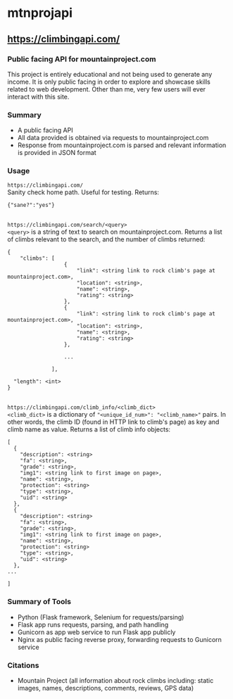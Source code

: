 # mtnprojapi
## https://climbingapi.com/
### Public facing API for mountainproject.com
This project is entirely educational and not being used to generate any income. It is only public facing in order to explore and showcase skills related to web development. Other than me, very few users will ever interact with this site.

### Summary
- A public facing API 
- All data provided is obtained via requests to mountainproject.com
- Response from mountainproject.com is parsed and relevant information is provided in JSON format

### Usage
`https://climbingapi.com/` \
Sanity check home path. Useful for testing. Returns:
```
{"sane?":"yes"}
```
\
`https://climbingapi.com/search/<query>` \
`<query>` is a string of text to search on mountainproject.com. Returns a list of climbs relevant to the search, and the number of climbs returned:
```
{
    "climbs": [
                  {
                      "link": <string link to rock climb's page at mountainproject.com>,
                      "location": <string>,
                      "name": <string>,
                      "rating": <string>
                  },
                  {
                      "link": <string link to rock climb's page at mountainproject.com>,
                      "location": <string>,
                      "name": <string>,
                      "rating": <string>
                  },

                  ...

              ],

  "length": <int>
}
```
\
`https://climbingapi.com/climb_info/<climb_dict>` \
`<climb_dict>` is a dictionary of `"<unique_id_num>": "<climb_name>"` pairs. In other words, the climb ID (found in HTTP link to climb's page) as key and climb name as value. Returns a list of climb info objects:
```
[
  {
    "description": <string>
    "fa": <string>,
    "grade": <string>,
    "img1": <string link to first image on page>,
    "name": <string>,
    "protection": <string>
    "type": <string>,
    "uid": <string>
  },
  {
    "description": <string>
    "fa": <string>,
    "grade": <string>,
    "img1": <string link to first image on page>,
    "name": <string>,
    "protection": <string>
    "type": <string>,
    "uid": <string>
  },
...

]
```
### Summary of Tools
- Python (Flask framework, Selenium for requests/parsing)
- Flask app runs requests, parsing, and path handling
- Gunicorn as app web service to run Flask app publicly
- Nginx as public facing reverse proxy, forwarding requests to Gunicorn service

### Citations
- Mountain Project (all information about rock climbs including: static images, names, descriptions, comments, reviews, GPS data)

